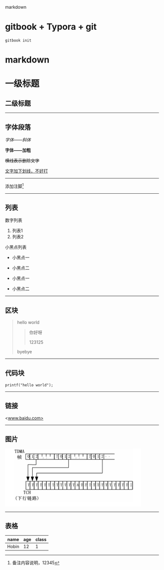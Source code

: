 markdown

# gitbook + Typora + git

```
gitbook init
```

# markdown

# 一级标题

## 二级标题

***

## 字体段落

*字体——斜体*

**字体——加粗**

~~横线表示删除文字~~

<u>文字加下划线，不好打</u>

***

添加注脚[^备注1]

[^备注1]: 备注内容说明，12345

***

## 列表

数字列表

1. 列表1
2. 列表2

小黑点列表

* 小黑点一
* 小黑点二

* 小黑点一
* 小黑点二

***

## 区块

> hello world
>
> > 你好呀
> >
> > 123125
>
> byebye

***

## 代码块

```
printf("hello world");
```

***

## 链接

<www.baidu.com>

***

## 图片

![image-20200425132507404](../Picture/image-20200425132507404.png)

***

## 表格

| name  | age  | class |
| ----- | ---- | ----- |
| Hobin | 12   | 1     |










